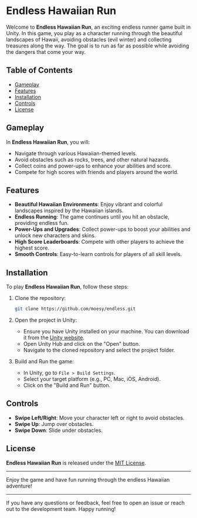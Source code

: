 # Endless Hawaiian Run

Welcome to **Endless Hawaiian Run**, an exciting endless runner game built in Unity. In this game, you play as a character running through the beautiful landscapes of Hawaii, avoiding obstacles (evil winter) and collecting treasures along the way. The goal is to run as far as possible while avoiding the dangers that come your way.

## Table of Contents

- [Gameplay](#gameplay)
- [Features](#features)
- [Installation](#installation)
- [Controls](#controls)
- [License](#license)

## Gameplay

In **Endless Hawaiian Run**, you will:
- Navigate through various Hawaiian-themed levels.
- Avoid obstacles such as rocks, trees, and other natural hazards.
- Collect coins and power-ups to enhance your abilities and score.
- Compete for high scores with friends and players around the world.

## Features

- **Beautiful Hawaiian Environments**: Enjoy vibrant and colorful landscapes inspired by the Hawaiian islands.
- **Endless Running**: The game continues until you hit an obstacle, providing endless fun.
- **Power-Ups and Upgrades**: Collect power-ups to boost your abilities and unlock new characters and skins.
- **High Score Leaderboards**: Compete with other players to achieve the highest score.
- **Smooth Controls**: Easy-to-learn controls for players of all skill levels.

## Installation

To play **Endless Hawaiian Run**, follow these steps:

1. Clone the repository:
   ```sh
   git clone https://github.com/moesy/endless.git
   ```
2. Open the project in Unity:
   - Ensure you have Unity installed on your machine. You can download it from the [Unity website](https://unity.com/).
   - Open Unity Hub and click on the "Open" button.
   - Navigate to the cloned repository and select the project folder.

3. Build and Run the game:
   - In Unity, go to `File > Build Settings`.
   - Select your target platform (e.g., PC, Mac, iOS, Android).
   - Click on the "Build and Run" button.

## Controls

- **Swipe Left/Right**: Move your character left or right to avoid obstacles.
- **Swipe Up**: Jump over obstacles.
- **Swipe Down**: Slide under obstacles.


## License

**Endless Hawaiian Run** is released under the [MIT License](LICENSE).

---

Enjoy the game and have fun running through the endless Hawaiian adventure!

---

If you have any questions or feedback, feel free to open an issue or reach out to the development team. Happy running!

